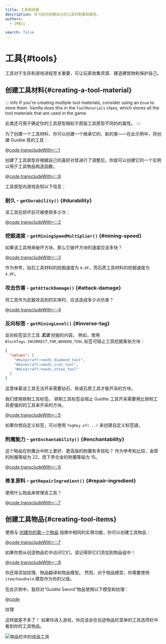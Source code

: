 ```yaml
---
title: 工具和武器
description: 学习如何创建自己的工具并配置其属性。
authors:
  - IMB11

search: false
---
```


# 工具{#tools}

工具对于生存和游戏进程至关重要，可让玩家收集资源、建造建筑物和保护自己。

## 创建工具材料{#creating-a-tool-material}

::: info
If you're creating multiple tool materials, consider using an `Enum` to store them. Vanilla does this in the `ToolMaterials` class, which stores all the tool materials that are used in the game.

此类还可用于确定你的工具原型相较于原版工具原型不同的的属性。
:::

为了创建一个工具材料，你可以创建一个继承它的、新的类——在此示例中，将创建 Guidite 质的工具：

@[code transcludeWith=:::1](@/reference/1.21/src/main/java/com/example/docs/item/tool/GuiditeMaterial.java)

创建了工具原型并根据自己的喜好对其进行了调整后，你就可以创建它的一个实例以用于工具物品构造函数。

@[code transcludeWith=:::8](@/reference/1.21/src/main/java/com/example/docs/item/tool/GuiditeMaterial.java)

工具原型向游戏告知以下信息：

### 耐久 - `getDurability()` {#durability}

该工具在损坏前可被使用多少次：

@[code transcludeWith=:::2](@/reference/1.21/src/main/java/com/example/docs/item/tool/GuiditeMaterial.java)

### 挖掘速度 - `getMiningSpeedMultiplier()` {#mining-speed}

如果该工具用来破坏方块，那么它破坏方块的速度应该多快？

@[code transcludeWith=:::3](@/reference/1.21/src/main/java/com/example/docs/item/tool/GuiditeMaterial.java)

作为参考，钻石工具材料的挖掘速度为 `8.0F`，而石质工具材料的挖掘速度为 `4.0F`。

### 攻击伤害 - `getAttackDamage()` {#attack-damage}

将工具作为武器攻击别的实体时，应该造成多少点伤害？

@[code transcludeWith=:::4](@/reference/1.21/src/main/java/com/example/docs/item/tool/GuiditeMaterial.java)

### 反向标签 - `getMiningLevel()` {#inverse-tag}

反向标签显示工具 _**无法**_ 挖掘的内容。 例如，使用 `BlockTags.INCORRECT_FOR_WOODEN_TOOL` 标签可阻止工具挖掘某些方块：

```json
{
  "values": [
    "#minecraft:needs_diamond_tool",
    "#minecraft:needs_iron_tool",
    "#minecraft:needs_stone_tool"
  ]
}
```

这意味着该工具无法开采需要钻石、铁或石质工具才能开采的方块。

我们使用铁制工具标签。 铁制工具标签会阻止 Guidite 工具开采需要用比铁制工具更强的的工具来开采的方块。

@[code transcludeWith=:::5](@/reference/1.21/src/main/java/com/example/docs/item/tool/GuiditeMaterial.java)

如果你想自定义标签，可以使用 `TagKey.of(...)` 来创建自定义标签键。

### 附魔能力 - `getEnchantability()` {#enchantability}

这个物品在附魔台中附上更好、更高级的附魔有多轻松？ 作为参考和比较，金质的附魔等级为 22，而下界合金的附魔等级为 15。

@[code transcludeWith=:::6](@/reference/1.21/src/main/java/com/example/docs/item/tool/GuiditeMaterial.java)

### 修复原料 - `getRepairIngredient()` {#repair-ingredient}

使用什么物品来修理该工具？

@[code transcludeWith=:::7](@/reference/1.21/src/main/java/com/example/docs/item/tool/GuiditeMaterial.java)

## 创建工具物品{#creating-tool-items}

使用与 [创建你的第一个物品](./first-item) 指南中相同的实用功能，你可以创建工具物品：

@[code transcludeWith=:::7](@/reference/1.21/src/main/java/com/example/docs/item/ModItems.java)

如果你想从创造物品栏中访问它们，请记得将它们添加到物品组中！

@[code transcludeWith=:::8](@/reference/1.21/src/main/java/com/example/docs/item/ModItems.java)

你还得添加纹理、物品翻译和物品模型。 然而，对于物品模型，你需要使用 `item/handheld` 模型作为你的父级。

在此示例中，我将对“Guidite Sword”物品使用以下模型和纹理：

@[code](@/reference/1.21/src/main/resources/assets/fabric-docs-reference/models/item/guidite_sword.json)

<DownloadEntry visualURL="/assets/develop/items/tools_0.png" downloadURL="/assets/develop/items/tools_0_small.png">纹理</DownloadEntry>

这样就差不多了！ 如果你进入游戏，你应该会在创造物品栏菜单的工具选项栏中看到你的工具物品。

![物品栏中的成品工具](/assets/develop/items/tools_1.png)
